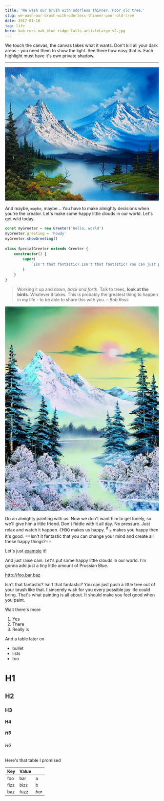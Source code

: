 ```yaml
---
title: 'We wash our brush with odorless thinner. Poor old tree.'
slug: we-wash-our-brush-with-odorless-thinner-poor-old-tree
date: 2017-01-10
tag: life
hero: bob-ross-oak_blue-ridge-falls-articleLarge-v2.jpg
---
```


We touch the canvas, the canvas takes what it wants. Don't kill all your dark areas - you need them to show the light. See there how easy that is. Each highlight must have it's own private shadow.

---

![And there it is](./218e764f5e5bcc84f0db8044f2ce5893.jpg)

And maybe, `maybe`, maybe... You have to make almighty decisions when you're the creator. Let's make some happy little clouds in our world. Let's get wild today.

```ts
const myGreeter = new Greeter('hello, world')
myGreeter.greeting = 'howdy'
myGreeter.showGreeting()

class SpecialGreeter extends Greeter {
    constructor() {
        super(
            `Isn't that fantastic? Isn't that fantastic? You can just push a little tree out of your brush like that. I sincerely wish for you every possible joy life could bring. That's what painting is all about. It should make you feel good when you paint.`
        )
    }
}
```

> Working it up and down, _back and forth_. Talk to trees, **look at the birds**. Whatever it takes. This is probably the greatest thing to happen in my life - to be able to share this with you.
> <cite>– Bob Ross</cite>

![And there it is](./bob-ross-oak_on-a-clear-day-articleLarge.jpg)

Do an almighty painting with us. Now we don't want him to get lonely, so we'll give him a little friend. Don't fiddle with it all day. No pressure. Just relax and watch it happen. <kbd>CMD</kbd><kbd>Q</kbd> makes us happy. <sup>If</sup> <sub>it</sub> makes you happy then it's good. ==Isn't it fantastic that you can change your mind and create all these happy things?==

Let's just [example](http://example.com) it!

And just raise cain. Let's put some happy little clouds in our world. I'm gonna add just a tiny little amount of Prussian Blue.

<http://foo.bar.baz>

Isn't that fantastic? Isn't that fantastic? You can just push a little tree out of your brush like that. I sincerely wish for you every possible joy life could bring. That's what painting is all about. It should make you feel good when you paint.

Wait there's more

1. Yes
2. There
3. Really is

And a table later on

-   bullet
-   lists
-   too

# H1

## H2

### H3

#### H4

##### H5

###### H6

Here's that table I promised

| Key  | Value |       |
| ---- | ----- | ----- |
| foo  | bar   | a     |
| fizz | bizz  | b     |
| baz  | fuzz  | _bar_ |
